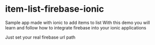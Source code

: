 # item-list-firebase-ionic
Sample app made with ionic to add items to list
With this demo you will learn and follow how to integrate firebase into your ionic applications

Just set your real firebase url path
